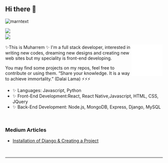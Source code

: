 <!-- <img src="https://github-readme-stats.vercel.app/api?username=marntext&show_icons=true&theme=tokyonight" align='right' width="55%"> -->
## Hi there 👋
<p align="left"> <img src="https://komarev.com/ghpvc/?username=marntext" alt="marntext" /> </p>

[![](https://img.shields.io/badge/linkedin-%230077B5.svg?&style=for-the-badge&logo=linkedin&logoColor=white)](https://www.linkedin.com/in/muharrem-kuruo%C4%9Flu-b3a5221b8/)
<br/>
[![](https://img.shields.io/badge/medium-%2312100E.svg?&style=for-the-badge&logo=medium&logoColor=white)](https://marntext.medium.com/)

<img src="./animation_500_kd7ngokt.gif" alt="react-native" width="20%" height="20%" align="right">

✨This is Muharrem ✨ I'm a full stack developer, interested in writing new codes, dreaming new designs and creating new web sites but my speciality is front-end developing.

You may find some projects on my repos, feel free to contribute or using them. 
“Share your knowledge. It is a way to achieve immortality.” (Dalai Lama) ⚡⚡⚡

- ✨ Languages: Javascript, Python
- ✨ Front-End Development:React, React Native,Javascript, HTML, CSS, JQuery
- ✨ Back-End Development: Node.js, MongoDB, Express, Django, MySQL

<br/>

### Medium Articles

- [Installation of Django & Creating a Project](https://marntext.medium.com/installation-of-django-creating-a-project-cafeac454e58)

<br/><hr/><br/>

<!-- <p align="center"> 
<img  src="logo_rn.png" height="60"> &nbsp;&nbsp; &nbsp;&nbsp; 
<img src="logo_react.png" height="60"> &nbsp;&nbsp;&nbsp;&nbsp; 
<img src="logo_js.png" height="60">&nbsp;&nbsp; &nbsp;&nbsp; 
<img src="css.png" height="60"> &nbsp;&nbsp;&nbsp;&nbsp; 
<img src="html.png" height="60">&nbsp;&nbsp; &nbsp;&nbsp; 
<img src="logo_python.png" height="60">
 </p> 
  <br/> -->


